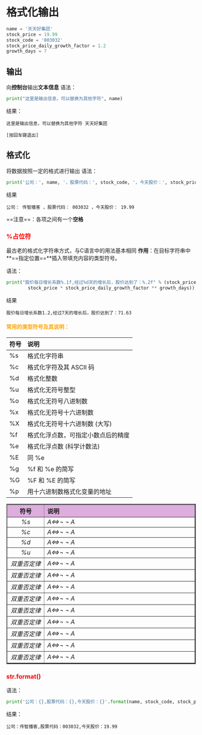 # 格式化输出

```python
name = '天天好集团'
stock_price = 19.99
stock_code = '003032'
stock_price_daily_growth_factor = 1.2
growth_days = 7
```

## 输出
向**控制台**输出**文本信息**
语法：
```python
print("这里是输出信息，可以替换为其他字符", name)
```
结果：
```
这里是输出信息，可以替换为其他字符 天天好集团

[按回车键退出]
```

## 格式化
将数据按照一定的格式进行输出
语法：
```python
print('公司：', name, '，股票代码：', stock_code, '，今天股价：', stock_price)
```
结果
```
公司： 传智播客 ，股票代码： 003032 ，今天股价： 19.99
```
==注意==：各项之间有一个**空格**

### <font color=red>%占位符</font>
最古老的格式化字符串方式，与C语言中的用法基本相同
**作用**：在目标字符串中**==指定位置==**插入带填充内容的类型符号。

语法：
```python
print("股价每日增长系数%.1f,经过%d天的增长后，股价达到了：%.2f" % (stock_price_daily_growth_factor, growth_days, 
		stock_price * stock_price_daily_growth_factor ** growth_days))
```
结果
```
股价每日增长系数1.2,经过7天的增长后，股价达到了：71.63
```
#### <font color=orange>常用的类型符号及其说明：</font>

|符号|说明|
|:-|:-|
|%s|格式化字符串|
|%c|格式化字符及其 ASCII 码|
|%d|格式化整数|
|%u|格式化无符号整型|
|%o|格式化无符号八进制数|
|%x|格式化无符号十六进制数|
|%X|格式化无符号十六进制数 (大写)|
|%f|格式化浮点数，可指定小数点后的精度|
|%e|格式化浮点数 (科学计数法)|
|%E|同 %e|
|%g|%f 和 %e 的简写|
|%G|%F 和 %E 的简写|
|%p|用十六进制数格式化变量的地址|

<table width="600" border="2"><tr><th width="100" bgcolor="#ddAedd" align="center">符号</th><th width="500" bgcolor="#ddAedd" align="left">说明</th></tr><tr><td align="center"><i>%s</i></td><td align="left"><i>A⇔¬ ¬ A</i></td></tr><tr><td align="center"><i>%c</i></td><td align="left"><i>A⇔¬ ¬ A</i></td></tr><tr><td align="center"><i>%d</i></td><td align="left"><i>A⇔¬ ¬ A</i></td></tr><tr><td align="center"><i>%u</i></td><td align="left"><i>A⇔¬ ¬ A</i></td></tr><tr><td align="center"><i>双重否定律</i></td><td align="left"><i>A⇔¬ ¬ A</i></td></tr><tr><td align="center"><i>双重否定律</i></td><td align="left"><i>A⇔¬ ¬ A</i></td></tr><tr><td align="center"><i>双重否定律</i></td><td align="left"><i>A⇔¬ ¬ A</i></td></tr><tr><td align="center"><i>双重否定律</i></td><td align="left"><i>A⇔¬ ¬ A</i></td></tr><tr><td align="center"><i>双重否定律</i></td><td align="left"><i>A⇔¬ ¬ A</i></td></tr><tr><td align="center"><i>双重否定律</i></td><td align="left"><i>A⇔¬ ¬ A</i></td></tr><tr><td align="center"><i>双重否定律</i></td><td align="left"><i>A⇔¬ ¬ A</i></td></tr><tr><td align="center"><i>双重否定律</i></td><td align="left"><i>A⇔¬ ¬ A</i></td></tr><tr><td align="center"><i>双重否定律</i></td><td align="left"><i>A⇔¬ ¬ A</i></td></tr></table>

### <font color=red>str.format()</font>
语法：
```python
print('公司：{},股票代码：{},今天股价：{}'.format(name, stock_code, stock_price))
```
结果：
```
公司：传智播客,股票代码：003032,今天股价：19.99
```


<!--stackedit_data:
eyJoaXN0b3J5IjpbLTc4Nzg4NTQyLDM0MTI5ODU5N119
-->